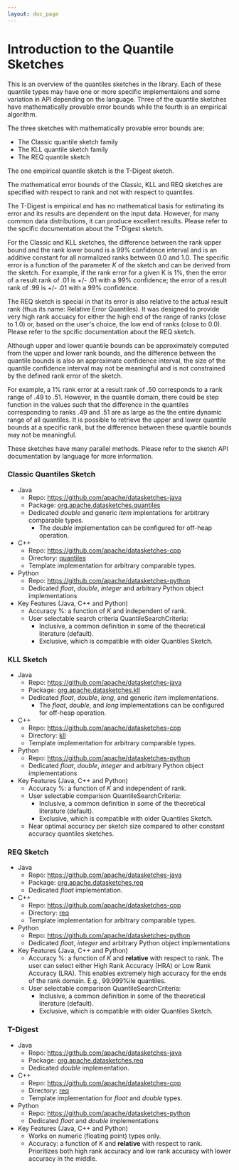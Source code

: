 ```yaml
---
layout: doc_page
---
```

<!--
    Licensed to the Apache Software Foundation (ASF) under one
    or more contributor license agreements.  See the NOTICE file
    distributed with this work for additional information
    regarding copyright ownership.  The ASF licenses this file
    to you under the Apache License, Version 2.0 (the
    "License"); you may not use this file except in compliance
    with the License.  You may obtain a copy of the License at

      http://www.apache.org/licenses/LICENSE-2.0

    Unless required by applicable law or agreed to in writing,
    software distributed under the License is distributed on an
    "AS IS" BASIS, WITHOUT WARRANTIES OR CONDITIONS OF ANY
    KIND, either express or implied.  See the License for the
    specific language governing permissions and limitations
    under the License.
-->
# Introduction to the Quantile Sketches

This is an overview of the quantiles sketches in the library. Each of these quantile types may have one or more specific implementaions and some variation in API depending on the language. Three of the quantile sketches have mathematically provable error bounds while the fourth is an empirical algorithm.

The three sketches with mathematically provable error bounds are:

* The Classic quantile sketch family
* The KLL quantile sketch family
* The REQ quantile sketch

The one empirical quantile sketch is the T-Digest sketch.

The mathematical error bounds of the Classic, KLL and REQ sketches are specified with respect to rank and not with respect to quantiles.

The T-Digest is empirical and has no mathematical basis for estimating its error and its results are dependent on the input data. However, for many common data distributions, it can produce excellent results. Please refer to the spcific documentation about the T-Digest sketch.

For the Classic and KLL sketches, the difference between the rank upper bound and the rank lower bound is a 99% confidence interval and is an additive constant for all normalized ranks between 0.0 and 1.0. The specific error is a function of the parameter <i>K</i> of the sketch and can be derived from the sketch.  For example, if the rank error for a given K is 1%, then the error of a result rank of .01 is +/- .01 with a 99% confidence; the error of a result rank of .99 is +/- .01 with a 99% confidence.

The REQ sketch is special in that its error is also relative to the actual result rank (thus its name: Relative Error Quantiles). It was designed to provide very high rank accuacy for either the high end of the range of ranks (close to 1.0) or, based on the user's choice, the low end of ranks (close to 0.0). Please refer to the spcific documentation about the REQ sketch.

Although upper and lower quantile bounds can be approximately computed from the upper and lower rank bounds, and the difference between the quantile bounds is also an approximate confidence interval, the size of the quantile confidence interval may not be meaningful and is not constrained by the defined rank error of the sketch.

For example, a 1% rank error at a result rank of .50 corresponds to a rank range of .49 to .51. However, in the quantile domain, there could be step function in the values such that the difference in the quantiles corresponding to ranks .49 and .51 are as large as the the entire dynamic range of all quantiles. It is possible to retrieve the upper and lower quantile bounds at a specific rank, but the difference between these quantile bounds may not be meaningful.

These sketches have many parallel methods. Please refer to the sketch API documentation by language for more information.

### Classic Quantiles Sketch
* Java
	* Repo: <https://github.com/apache/datasketches-java>
	* Package: [org.apache.datasketches.quantiles](https://github.com/apache/datasketches-java/tree/master/src/main/java/org/apache/datasketches/quantiles)
	* Dedicated *double* and generic *item* implentations for arbitrary comparable types.
		* The *double* implementation can be configured for off-heap operation.
* C++
	* Repo: <https://github.com/apache/datasketches-cpp>
	* Directory: [quantiles](https://github.com/apache/datasketches-cpp/tree/master/quantiles)
	* Template implementation for arbitrary comparable types.
* Python
    * Repo: <https://github.com/apache/datasketches-python>
	* Dedicated *float*, *double*, *integer* and arbitrary Python object implementations
* Key Features (Java, C++ and Python)
	* Accuracy %: a function of *K* and independent of rank.
    * User selectable search criteria QuantileSearchCriteria:
		* Inclusive, a common definition in some of the theoretical literature (default).
		* Exclusive, which is compatible with older Quantiles Sketch.

### KLL Sketch
* Java
	* Repo: <https://github.com/apache/datasketches-java>
	* Package: [org.apache.datasketches.kll](https://github.com/apache/datasketches-java/tree/master/src/main/java/org/apache/datasketches/kll)
	* Dedicated *float*, *double*, *long*, and generic *item* implementations.
		* The *float*, *double*, and *long* implementations can be configured for off-heap operation.
* C++
	* Repo: <https://github.com/apache/datasketches-cpp>
	* Directory: [kll](https://github.com/apache/datasketches-cpp/tree/master/kll)
	* Template implementation for arbitrary comparable types.
* Python
    * Repo: <https://github.com/apache/datasketches-python>
	* Dedicated *float*, *double*, *integer* and arbitrary Python object implementations
* Key Features (Java, C++ and Python)
	* Accuracy %: a function of *K* and independent of rank.
	* User selectable comparison QuantileSearchCriteria: 
		* Inclusive, a common definition in some of the theoretical literature (default).
		* Exclusive, which is compatible with older Quantiles Sketch.
	* Near optimal accuracy per sketch size compared to other constant accuracy quantiles sketches.

### REQ Sketch
* Java 
	* Repo: <https://github.com/apache/datasketches-java>
	* Package: [org.apache.datasketches.req](https://github.com/apache/datasketches-java/tree/master/src/main/java/org/apache/datasketches/req)
	* Dedicated *float* implementation.
* C++
	* Repo: <https://github.com/apache/datasketches-cpp>
	* Directory: [req](https://github.com/apache/datasketches-cpp/tree/master/req)
	* Template implementation for arbitrary comparable types.
* Python
    * Repo: <https://github.com/apache/datasketches-python>
	* Dedicated *float*, *integer* and arbitrary Python object implementations
* Key Features (Java, C++ and Python)
	* Accuracy %: a function of *K* and **relative** with respect to rank. The user can select either High Rank Accuracy (HRA) or Low Rank Accuracy (LRA). This enables extremely high accuracy for the ends of the rank domain. E.g., 99.999%ile quantiles.
	* User selectable comparison QuantileSearchCriteria:
		* Inclusive, a common definition in some of the theoretical literature (default).
		* Exclusive, which is compatible with older Quantiles Sketch.

### T-Digest
* Java 
	* Repo: <https://github.com/apache/datasketches-java>
	* Package: [org.apache.datasketches.req](https://github.com/apache/datasketches-java/tree/master/src/main/java/org/apache/datasketches/tdigest)
	* Dedicated *double* implementation.
* C++
	* Repo: <https://github.com/apache/datasketches-cpp>
	* Directory: [req](https://github.com/apache/datasketches-cpp/tree/master/tdigest)
	* Template implementation for *float* and *double* types.
* Python
    * Repo: <https://github.com/apache/datasketches-python>
	* Dedicated *float* and *double* implementations
* Key Features (Java, C++ and Python)
	* Works on numeric (floating point) types only.
	* Accuracy: a function of *K* and **relative** with respect to rank. Prioritizes both high rank accuracy and low rank accuracy with lower accuracy in the middle.
